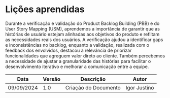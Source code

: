 # Lições aprendidas       

Durante a verificação e validação do Product Backlog Building (PBB) e do User Story Mapping (USM), aprendemos a importância de garantir que as histórias de usuário estejam alinhadas aos objetivos do produto e reflitam as necessidades reais dos usuários. A verificação ajudou a identificar gaps e inconsistências no backlog, enquanto a validação, realizada com o feedback dos envolvidos, destacou a relevância de priorizar funcionalidades que agreguem valor direto ao cliente. Também percebemos a necessidade de ajustar a granularidade das histórias para facilitar o desenvolvimento iterativo e melhorar a comunicação entre a equipe.

|Data|Versão|Descrição|Autor|
|------------|--------|------------------------------|---------------|
|09/09/2024|1.0|Criação do Documento|Igor Justino|